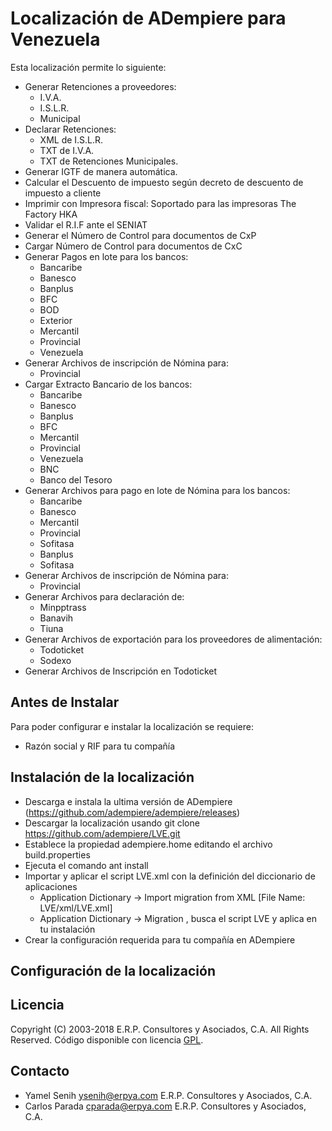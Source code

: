 # Localización de ADempiere para Venezuela

Esta localización permite lo siguiente:
  - Generar Retenciones a proveedores:
    - I.V.A.
    - I.S.L.R.
    - Municipal
  - Declarar Retenciones:
    - XML de I.S.L.R.
    - TXT de I.V.A.
    - TXT de Retenciones Municipales.
  - Generar IGTF de manera automática.
  - Calcular el Descuento de impuesto según decreto de descuento de impuesto a cliente
  - Imprimir con Impresora fiscal: Soportado para las impresoras The Factory HKA
  - Validar el R.I.F ante el SENIAT
  - Generar el Número de Control para documentos de CxP
  - Cargar Número de Control para documentos de CxC
  - Generar Pagos en lote para los bancos:
    - Bancaribe
    - Banesco
    - Banplus
    - BFC
    - BOD
    - Exterior
    - Mercantil
    - Provincial
    - Venezuela
  - Generar Archivos de inscripción de Nómina para:
    - Provincial
  - Cargar Extracto Bancario de los bancos:
    - Bancaribe
    - Banesco
    - Banplus
    - BFC
    - Mercantil
    - Provincial
    - Venezuela
    - BNC
    - Banco del Tesoro
  - Generar Archivos para pago en lote de Nómina para los bancos:
    - Bancaribe
    - Banesco
    - Mercantil
    - Provincial
    - Sofitasa
    - Banplus
    - Sofitasa
  - Generar Archivos de inscripción de Nómina para:
    - Provincial
  - Generar Archivos para declaración de:
    - Minpptrass
    - Banavih
    - Tiuna
  - Generar Archivos de exportación para los proveedores de alimentación:
    - Todoticket
    - Sodexo
  - Generar Archivos de Inscripción en Todoticket

## Antes de Instalar

Para poder configurar e instalar la localización se requiere:
  - Razón social y RIF para tu compañía

## Instalación de la localización

- Descarga e instala la ultima versión de ADempiere (https://github.com/adempiere/adempiere/releases)
- Descargar la localización usando git clone https://github.com/adempiere/LVE.git
- Establece la propiedad adempiere.home editando el archivo build.properties
- Ejecuta el comando ant install
- Importar y aplicar el script LVE.xml con la definición del diccionario de aplicaciones
    - Application Dictionary -> Import migration from XML [File Name: LVE/xml/LVE.xml]
    - Application Dictionary -> Migration , busca el script LVE y aplica en tu instalación
- Crear la configuración requerida para tu compañía en ADempiere

## Configuración de la localización

## Licencia
Copyright (C) 2003-2018 E.R.P. Consultores y Asociados, C.A. All Rights Reserved.
Código disponible con licencia [GPL](http://www.gnu.org/licenses/old-licenses/gpl-2.0.txt).

## Contacto
 - Yamel Senih ysenih@erpya.com E.R.P. Consultores y Asociados, C.A.
 - Carlos Parada cparada@erpya.com E.R.P. Consultores y Asociados, C.A.
